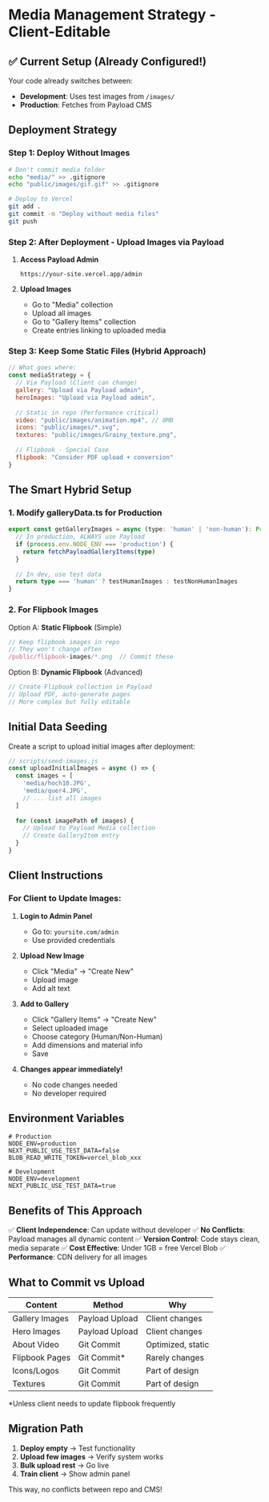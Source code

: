 # Media Management Strategy - Client-Editable

## ✅ Current Setup (Already Configured!)

Your code already switches between:
- **Development**: Uses test images from `/images/`
- **Production**: Fetches from Payload CMS

## Deployment Strategy

### Step 1: Deploy Without Images
```bash
# Don't commit media folder
echo "media/" >> .gitignore
echo "public/images/gif.gif" >> .gitignore

# Deploy to Vercel
git add .
git commit -m "Deploy without media files"
git push
```

### Step 2: After Deployment - Upload Images via Payload

1. **Access Payload Admin**
   ```
   https://your-site.vercel.app/admin
   ```

2. **Upload Images**
   - Go to "Media" collection
   - Upload all images
   - Go to "Gallery Items" collection
   - Create entries linking to uploaded media

### Step 3: Keep Some Static Files (Hybrid Approach)

```javascript
// What goes where:
const mediaStrategy = {
  // Via Payload (Client can change)
  gallery: "Upload via Payload admin",
  heroImages: "Upload via Payload admin",
  
  // Static in repo (Performance critical)
  video: "public/images/animation.mp4", // 8MB
  icons: "public/images/*.svg",
  textures: "public/images/Grainy_texture.png",
  
  // Flipbook - Special Case
  flipbook: "Consider PDF upload + conversion"
}
```

## The Smart Hybrid Setup

### 1. Modify galleryData.ts for Production
```typescript
export const getGalleryImages = async (type: 'human' | 'non-human'): Promise<GalleryImage[]> => {
  // In production, ALWAYS use Payload
  if (process.env.NODE_ENV === 'production') {
    return fetchPayloadGalleryItems(type)
  }
  
  // In dev, use test data
  return type === 'human' ? testHumanImages : testNonHumanImages
}
```

### 2. For Flipbook Images

Option A: **Static Flipbook** (Simple)
```javascript
// Keep flipbook images in repo
// They won't change often
/public/flipbook-images/*.png  // Commit these
```

Option B: **Dynamic Flipbook** (Advanced)
```javascript
// Create Flipbook collection in Payload
// Upload PDF, auto-generate pages
// More complex but fully editable
```

## Initial Data Seeding

Create a script to upload initial images after deployment:

```javascript
// scripts/seed-images.js
const uploadInitialImages = async () => {
  const images = [
    'media/hoch10.JPG',
    'media/quer4.JPG',
    // ... list all images
  ]
  
  for (const imagePath of images) {
    // Upload to Payload Media collection
    // Create GalleryItem entry
  }
}
```

## Client Instructions

### For Client to Update Images:

1. **Login to Admin Panel**
   - Go to: `yoursite.com/admin`
   - Use provided credentials

2. **Upload New Image**
   - Click "Media" → "Create New"
   - Upload image
   - Add alt text

3. **Add to Gallery**
   - Click "Gallery Items" → "Create New"
   - Select uploaded image
   - Choose category (Human/Non-Human)
   - Add dimensions and material info
   - Save

4. **Changes appear immediately!**
   - No code changes needed
   - No developer required

## Environment Variables

```env
# Production
NODE_ENV=production
NEXT_PUBLIC_USE_TEST_DATA=false
BLOB_READ_WRITE_TOKEN=vercel_blob_xxx

# Development  
NODE_ENV=development
NEXT_PUBLIC_USE_TEST_DATA=true
```

## Benefits of This Approach

✅ **Client Independence**: Can update without developer
✅ **No Conflicts**: Payload manages all dynamic content
✅ **Version Control**: Code stays clean, media separate
✅ **Cost Effective**: Under 1GB = free Vercel Blob
✅ **Performance**: CDN delivery for all images

## What to Commit vs Upload

| Content | Method | Why |
|---------|--------|-----|
| Gallery Images | Payload Upload | Client changes |
| Hero Images | Payload Upload | Client changes |
| About Video | Git Commit | Optimized, static |
| Flipbook Pages | Git Commit* | Rarely changes |
| Icons/Logos | Git Commit | Part of design |
| Textures | Git Commit | Part of design |

*Unless client needs to update flipbook frequently

## Migration Path

1. **Deploy empty** → Test functionality
2. **Upload few images** → Verify system works  
3. **Bulk upload rest** → Go live
4. **Train client** → Show admin panel

This way, no conflicts between repo and CMS!